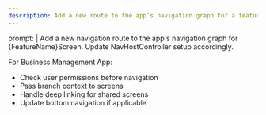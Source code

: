 ```yaml
---
description: Add a new route to the app’s navigation graph for a feature screen.
---
```


prompt: |
Add a new navigation route to the app's navigation graph for {FeatureName}Screen.
Update NavHostController setup accordingly.

For Business Management App:
- Check user permissions before navigation
- Pass branch context to screens
- Handle deep linking for shared screens
- Update bottom navigation if applicable